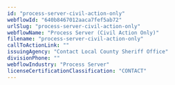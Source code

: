 ```yaml
---
id: "process-server-civil-action-only"
webflowId: "640b8467012aaca7fef5ab72"
urlSlug: "process-server-civil-action-only"
webflowName: "Process Server (Civil Action Only)"
filename: "process-server-civil-action-only"
callToActionLink: ""
issuingAgency: "Contact Local County Sheriff Office"
divisionPhone: ""
webflowIndustry: "Process Server"
licenseCertificationClassification: "CONTACT"
---
```

